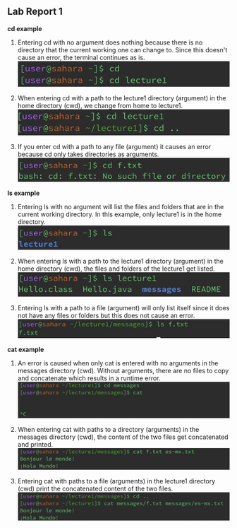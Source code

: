## Lab Report 1

**cd example**

1. Entering cd with no argument does nothing because there is no directory that the current working one can change to. Since this doesn't cause an error, the terminal continues as is.
![Image](cdNoArg.jpeg)

2. When entering cd with a path to the lecture1 directory (argument) in the home directory (cwd), we change from home to lecture1.
![Image](cdDir.jpeg)

4. If you enter cd with a path to any file (argument) it causes an error because cd only takes directories as arguments. 
![Image](cdFile.jpeg)

**ls example**

1. Entering ls with no argument will list the files and folders that are in the current working directory. In this example, only lecture1 is in the home directory.
![Image](lsNoArg.jpeg)

2. When entering ls with a path to the lecture1 directory (argument) in the home directory (cwd), the files and folders of the lecture1 get listed.
![Image](lsDir.jpeg)

3. Entering ls with a path to a file (argument) will only list itself since it does not have any files or folders but this does not cause an error.
![Image](lsFile.jpeg)

**cat example**

1. An error is caused when only cat is entered with no arguments in the messages directory (cwd). Without arguments, there are no files to copy and concatenate which results in a runtime error.
![Image](catNoArg.jpeg)

2. When entering cat with paths to a directory (arguments) in the messages directory (cwd), the content of the two files get concatenated and printed. 
![Image](catDir.jpeg)

3. Entering cat with paths to a file (arguments) in the lecture1 directory (cwd) print the concatenated content of the two files. 
![Image](catFile.jpeg)




